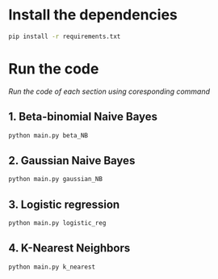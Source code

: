 # Install the dependencies

```bash
pip install -r requirements.txt
```

# Run the code

*Run the code of each section using coresponding command*

## 1. Beta-binomial Naive Bayes

```bash
python main.py beta_NB
```

## 2. Gaussian Naive Bayes

```bash
python main.py gaussian_NB
```

## 3. Logistic regression

```bash
python main.py logistic_reg
```

## 4. K-Nearest Neighbors

```bash
python main.py k_nearest
```
